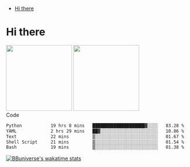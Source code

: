<!--ts-->
* [Hi there](#hi-there)

<!-- Created by https://github.com/ekalinin/github-markdown-toc -->
<!-- Added by: runner, at: Wed Sep 27 04:19:34 UTC 2023 -->

<!--te-->


# Hi there

<!--
**BBuniverse/BBuniverse** is a ✨ _special_ ✨ repository because its `README.md` (this file) appears on your GitHub profile.

Here are some ideas to get you started:

- 🔭 I’m currently working on ...
- 🌱 I’m currently learning ...
- 👯 I’m looking to collaborate on ...
- 🤔 I’m looking for help with ...
- 💬 Ask me about ...
- 📫 How to reach me: ...
- 😄 Pronouns: ...
- ⚡ Fun fact: ...
-->


<div display="flex">
  <img src="https://github-readme-stats.vercel.app/api?username=BBuniverse&show_icons=true&count_private=true&theme=radical&hide_border=true" height="180"/>
  <img src="https://github-readme-stats.vercel.app/api/top-langs/?username=BBuniverse&layout=compact&theme=radical&hide_border=true" height="180"/>
</div
     

## Code
<!--START_SECTION:waka-->

```txt
Python           19 hrs 8 mins   ████████████████████▓░░░░   83.28 %
YAML             2 hrs 29 mins   ██▓░░░░░░░░░░░░░░░░░░░░░░   10.86 %
Text             22 mins         ▒░░░░░░░░░░░░░░░░░░░░░░░░   01.67 %
Shell Script     21 mins         ▒░░░░░░░░░░░░░░░░░░░░░░░░   01.54 %
Bash             19 mins         ▒░░░░░░░░░░░░░░░░░░░░░░░░   01.38 %
```

<!--END_SECTION:waka-->
     
[![BBuniverse's wakatime stats](https://github-readme-stats.vercel.app/api/wakatime?username=BBuniverse)](https://github.com/anuraghazra/github-readme-stats)

